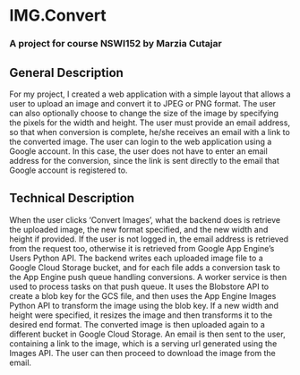 # IMG.Convert

### A project for course NSWI152 by Marzia Cutajar

## General Description

For my project, I created a web application with a simple layout that allows a user to upload an image and convert it to JPEG or PNG format. The user can also optionally choose to change the size of the image by specifying the pixels for the width and height. The user must provide an email address, so that when conversion is complete, he/she receives an email with a link to the converted image.
The user can login to the web application using a Google account. In this case, the user does not have to enter an email address for the conversion, since the link is sent directly to the email that Google account is registered to.

## Technical Description

When the user clicks ‘Convert Images’, what the backend does is retrieve the uploaded image, the new format specified, and the new width and height if provided. If the user is not logged in, the email address is retrieved from the request too, otherwise it is retrieved from Google App Engine’s Users Python API.
The backend writes each uploaded image file to a Google Cloud Storage bucket, and for each file adds a conversion task to the App Engine push queue handling conversions.
A worker service is then used to process tasks on that push queue. It uses the Blobstore API to create a blob key for the GCS file, and then uses the App Engine Images Python API to transform the image using the blob key. If a new width and height were specified, it resizes the image and then transforms it to the desired end format. The converted image is then uploaded again to a different bucket in Google Cloud Storage. An email is then sent to the user, containing a link to the image, which is a serving url generated using the Images API.
The user can then proceed to download the image from the email.
